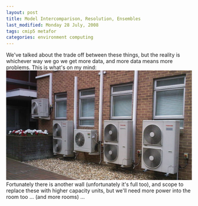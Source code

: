 ```yaml
---
layout: post
title: Model Intercomparison, Resolution, Ensembles
last_modified: Monday 28 July, 2008
tags: cmip5 metafor
categories: environment computing
---
```

We've talked about the trade off between these things, but the reality is whichever way we go we get more data, and more data means more problems.
This is what's on my mind:
![Image: IMAGE: static/2008/07/28/airCon.jpg ](/assets/images/2008-07-28-airCon.jpg)
Fortunately there is another wall (unfortunately it's full too), and scope to replace these with higher capacity units, but we'll need more power into the room too ... (and more rooms) ...
